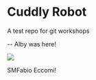 # Cuddly Robot

A test repo for git workshops

-- Alby was here!

![](https://i.imgur.com/KCPqDURh.jpg)

SMFabio Eccomi!